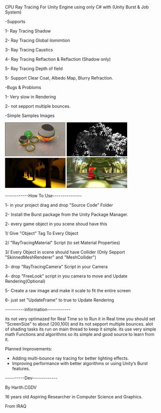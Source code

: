 CPU Ray Tracing For Unity Engine using only C# with (Unity Burst & Job System) 

-Supports

1- Ray Tracing Shadow

2- Ray Tracing Global ilomimtion

3- Ray Tracing Caustics

4- Ray Tracing Reflaction & Reflaction (Shadow only)

5- Ray Tracing Depth of field

5- Support Clear Coat, Albedo Map, Blurry Refraction.

-Bugs & Probloms

1- Very slow in Rendering

2- not sepport multiple bounces.

-Simple Samples Images
<p style="text-align:left;">
  <img src="https://raw.githubusercontent.com/Harith-Dev/CPU-Ray-Tracer-for-Unity/main/ExamplesImage/Spheres.jpg" alt="Image 1" width="200">
  <img src="https://raw.githubusercontent.com/Harith-Dev/CPU-Ray-Tracer-for-Unity/main/ExamplesImage/FRACTALS.jpg" alt="Image 2" width="200">
  <br>
  <img src="https://raw.githubusercontent.com/Harith-Dev/CPU-Ray-Tracer-for-Unity/main/ExamplesImage/Sponza.jpg" alt="Image 3" width="200">
  <img src="https://raw.githubusercontent.com/Harith-Dev/CPU-Ray-Tracer-for-Unity/main/ExamplesImage/DOF.jpg" alt="Image 4" width="200">
</p>
------------How To Use---------------

1- in your project drag and drop "Source Code" Folder

2- Install the Burst package from the Unity Package Manager.

2- every game object in you scene shoud have this

1/ Give "Object" Tag To Every Object

2/ "RayTracingMaterial" Script (to set Material Properties)

3/ Every Object in scene should have Collider (Only Sepport "SkinnedMeshRenderer" and "MeshCollider")

3- drop "RayTracingCamera" Script in your Camera

4- drop "FreeLook" script in you camera to move and Update Rendering(Optional)

5- Create a raw image and make it scale to fit the entire screen

6- just set "UpdateFrame" to true to Update Rendering

----------information------------

its not very optimazed for Real Time so to Run it in Real time you should set "ScreenSize" to about (200,100)
and its not sepport multiple bounces.
alot of shading tasks its run on main thread to keep it simple.
its use very simple math Functions and algorithms so its simple and good source to learn from it.

Planned Improvements:
- Adding multi-bounce ray tracing for better lighting effects.
- Improving performance with better algorithms or using Unity’s Burst features.

----------Dev-------------

By Harith.CGDV

16 years old Aspiring Researcher in Computer Science and Graphics.

From IRAQ




